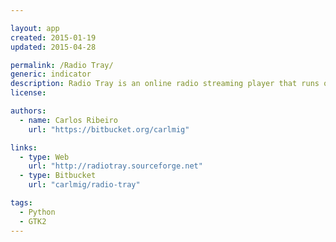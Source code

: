 ```yaml
---

layout: app
created: 2015-01-19
updated: 2015-04-28

permalink: /Radio Tray/
generic: indicator
description: Radio Tray is an online radio streaming player that runs on a Linux system tray. Its goal is to have the minimum interface possible, making it very straightforward to use.
license:

authors:
  - name: Carlos Ribeiro
    url: "https://bitbucket.org/carlmig"

links:
  - type: Web
    url: "http://radiotray.sourceforge.net"
  - type: Bitbucket
    url: "carlmig/radio-tray"

tags:
  - Python
  - GTK2
---
```

